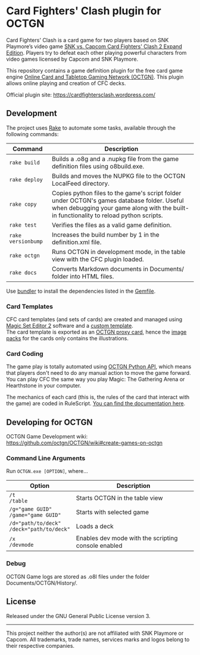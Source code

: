 # Card Fighters' Clash plugin for OCTGN
Card Fighters' Clash is a card game for two players based on SNK Playmore’s video game
[SNK vs. Capcom Card Fighters' Clash 2 Expand Edition](http://neogeo.freeplaytech.com/svc-2/).
Players try to defeat each other playing powerful characters from video games licensed by Capcom and SNK Playmore.

This repository contains a game definition plugin for the free card game engine [Online Card and Tabletop Gaming Network (OCTGN)](http://octgn.net/).
This plugin allows online playing and creation of CFC decks.

Official plugin site: https://cardfightersclash.wordpress.com/

## Development
The project uses [Rake](https://github.com/ruby/rake) to automate some tasks, available through the following commands:

| Command            | Description        |
| ------------------ | ------------------ |
| `rake build`       | Builds a .o8g and a .nupkg file from the game definition files using o8build.exe. |
| `rake deploy`      | Builds and moves the NUPKG file to the OCTGN LocalFeed directory. |
| `rake copy`        | Copies python files to the game's script folder under OCTGN's games database folder. Useful when debugging your game along with the built-in functionality to reload python scripts. |
| `rake test`        | Verifies the files as a valid game definition. |
| `rake versionbump` | Increases the build number by 1 in the definition.xml file. |
| `rake octgn`       | Runs OCTGN in development mode, in the table view with the CFC plugin loaded. |
| `rake docs`        | Converts Markdown documents in Documents/ folder into HTML files. |

Use [bundler](http://bundler.io/) to install the dependencies listed in the [Gemfile](https://github.com/raohmaru/CFC/blob/master/Gemfile).

### Card Templates
CFC card templates (and sets of cards) are created and managed using [Magic Set Editor 2](http://magicseteditor.sourceforge.net/) software and a [custom template](https://github.com/raohmaru/CFC-MSE2).  
The card template is exported as an [OCTGN proxy card](https://github.com/octgn/OCTGN/wiki/ProxyGenerator), hence the [image packs](https://cardfightersclash.wordpress.com/image-packs/) for the cards only contains the illustrations.

### Card Coding
The game play is totally automated using [OCTGN Python API](https://github.com/octgn/OCTGN/wiki/OCTGN-Python-3.1.0.2-API-Reference), which means that players don't need to do any manual action to move the game forward. You can play CFC the same way you play Magic: The Gathering Arena or Hearthstone in your computer.

The mechanics of each card (this is, the rules of the card that interact with the game) are coded in RuleScript. [You can find the documentation here](./docs/RuleScript.md).

## Developing for OCTGN
OCTGN Game Development wiki: https://github.com/octgn/OCTGN/wiki#create-games-on-octgn

### Command Line Arguments
Run `OCTGN.exe [OPTION]`, where...

| Option                   | Description |
| ------------------------ | ----------- |
| `/t`<br>`/table`         | Starts OCTGN in the table view |
| `/g="game GUID"`<br>`/game="game GUID"`    | Starts with selected game |
| `/d="path/to/deck"`<br>`/deck="path/to/deck"` | Loads a deck |
| `/x`<br>`/devmode`       | Enables dev mode with the scripting console enabled |

### Debug
OCTGN Game logs are stored as .o8l files under the folder Documents/OCTGN/History/.

## License
Released under the GNU General Public License version 3.

------

This project neither the author(s) are not affiliated with SNK Playmore or Capcom. All trademarks, trade names, services marks and logos belong to their respective companies. 